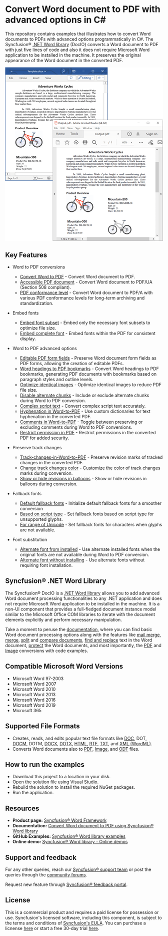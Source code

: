 # Convert Word document to PDF with advanced options in C#

This repository contains examples that illustrates how to convert Word documents to PDFs with advanced options programmatically in C#. The Syncfusion&reg; [.NET Word library](https://www.syncfusion.com/document-processing/word-framework/net/word-library?utm_source=github&utm_medium=listing&utm_campaign=github-docio-examples) (DocIO) converts a Word document to PDF with just five lines of code and also it does not require Microsoft Word application to be installed in the machine. It preserves the original appearance of the Word document in the converted PDF.

<p align="center"> 
<img src="Images/Convert-Word-to-PDF.png" alt="Convert-Word-to-PDF-in-Word-library"/> 
</p>

## Key Features

- Word to PDF conversions
  - [Convert Word to PDF](https://github.com/SyncfusionExamples/word-to-pdf-conversion-csharp/blob/master/Word-to-PDF-conversions/Convert-Word-to-PDF) - Convert Word document to PDF.
  - [Accessible PDF document](https://github.com/SyncfusionExamples/word-to-pdf-conversion-csharp/blob/master/Word-to-PDF-conversions/Accessible-PDF-document) - Convert Word document to PDF/UA (Section 508 compliant).
  - [PDF conformance level](https://github.com/SyncfusionExamples/word-to-pdf-conversion-csharp/blob/master/Word-to-PDF-conversions/PDF-conformance-level) - Convert Word document to PDF/A with various PDF conformance levels for long-term archiving and standardization.

- Embed fonts
  - [Embed font subset](https://github.com/SyncfusionExamples/word-to-pdf-conversion-csharp/blob/master/Embed-fonts/Embed-font-subset) - Embed only the necessary font subsets to optimize file size.
  - [Embed complete font](https://github.com/SyncfusionExamples/word-to-pdf-conversion-csharp/blob/master/Embed-fonts/Embed-complete-font) - Embed fonts within the PDF for consistent display.

- Word to PDF advanced options
  - [Editable PDF form fields](https://github.com/SyncfusionExamples/word-to-pdf-conversion-csharp/blob/master/Word-to-PDF-advanced-options/Editable-PDF-form-fields) - Preserve Word document form fields as PDF forms, allowing the creation of editable PDFs.
  - [Word headings to PDF bookmarks](https://github.com/SyncfusionExamples/word-to-pdf-conversion-csharp/blob/master/Word-to-PDF-advanced-options/Word-headings-to-PDF-bookmarks) - Convert Word headings to PDF bookmarks, generating PDF documents with bookmarks based on paragraph styles and outline levels.
  - [Optimize identical images](https://github.com/SyncfusionExamples/word-to-pdf-conversion-csharp/blob/master/Word-to-PDF-advanced-options/Optimize-identical-images) - Optimize identical images to reduce PDF file size.
  - [Disable alternate chunks](https://github.com/SyncfusionExamples/word-to-pdf-conversion-csharp/blob/master/Word-to-PDF-advanced-options/Disable-alternate-chunks) - Include or exclude alternate chunks during Word to PDF conversion.
  - [Complex script text](https://github.com/SyncfusionExamples/word-to-pdf-conversion-csharp/blob/master/Word-to-PDF-advanced-options/Complex-script-text) - Convert complex script text accurately.
  - [Hyphenation in Word-to-PDF](https://github.com/SyncfusionExamples/word-to-pdf-conversion-csharp/blob/master/Word-to-PDF-advanced-options/Hyphenation-in-Word-to-PDF) - Use custom dictionaries for text hyphenation in the converted PDF.
  - [Comments in Word-to-PDF](https://github.com/SyncfusionExamples/word-to-pdf-conversion-csharp/blob/master/Word-to-PDF-advanced-options/Comments-in-Word-to-PDF) - Toggle between preserving or excluding comments during Word to PDF conversions.
  - [Restrict permission in PDF](https://github.com/SyncfusionExamples/word-to-pdf-conversion-csharp/blob/master/Word-to-PDF-advanced-options/Restrict-permission-in-PDF) - Restrict permissions in the converted PDF for added security.

- Preserve track changes
  - [Track-changes-in-Word-to-PDF](https://github.com/SyncfusionExamples/word-to-pdf-conversion-csharp/blob/master/Preserve-track-changes/Track-changes-in-Word-to-PDF) - Preserve revision marks of tracked changes in the converted PDF.
  - [Change track changes color](https://github.com/SyncfusionExamples/word-to-pdf-conversion-csharp/blob/master/Preserve-track-changes/Change-track-changes-color) - Customize the color of track changes marks during conversion.
  - [Show or hide revisions in balloons](https://github.com/SyncfusionExamples/word-to-pdf-conversion-csharp/blob/master/Preserve-track-changes/Show-or-hide-revisions-in-balloons) - Show or hide revisions in balloons during conversion.

- Fallback fonts
  - [Default fallback fonts](https://github.com/SyncfusionExamples/word-to-pdf-conversion-csharp/blob/master/Fallback-fonts/Default-fallback-fonts) - Initialize default fallback fonts for a smoother conversion
  - [Based on script type](https://github.com/SyncfusionExamples/word-to-pdf-conversion-csharp/blob/master/Fallback-fonts/Based-on-script-type) - Set fallback fonts based on script type for unsupported glyphs.
  - [For range of Unicode](https://github.com/SyncfusionExamples/word-to-pdf-conversion-csharp/blob/master/Fallback-fonts/For-range-of-Unicode) - Set fallback fonts for characters when glyphs are not available.

- Font substitution
  - [Alternate font from installed](https://github.com/SyncfusionExamples/word-to-pdf-conversion-csharp/blob/master/Font-substitution/Alternate-font-from-installed) - Use alternate installed fonts when the original fonts are not available during Word to PDF conversion.
  - [Alternate font without installing](https://github.com/SyncfusionExamples/word-to-pdf-conversion-csharp/blob/master/Font-substitution/Alternate-font-without-installing) - Use alternate fonts without requiring font installation.

## Syncfusion&reg; .NET Word Library
The Syncfusion&reg; DocIO is a [.NET Word library](https://www.syncfusion.com/document-processing/word-framework/net/word-library?utm_source=github&utm_medium=listing&utm_campaign=github-docio-examples) allows you to add advanced Word document processing functionalities to any .NET application and does not require Microsoft Word application to be installed in the machine. It is a non-UI component that provides a full-fledged document instance model similar to the Microsoft Office COM libraries to iterate with the document elements explicitly and perform necessary manipulation. 

Take a moment to peruse the [documentation](https://help.syncfusion.com/document-processing/word/word-library/net/overview?utm_source=github&utm_medium=listing&utm_campaign=github-docio-examples), where you can find basic Word document processing options along with the features like [mail merge](https://help.syncfusion.com/document-processing/word/word-library/net/working-with-mail-merge?utm_source=github&utm_medium=listing&utm_campaign=github-docio-examples), [merge](https://help.syncfusion.com/document-processing/word/word-library/net/word-document/merging-word-documents?utm_source=github&utm_medium=listing&utm_campaign=github-docio-examples), [split](https://help.syncfusion.com/document-processing/word/word-library/net/word-document/split-word-documents?utm_source=github&utm_medium=listing&utm_campaign=github-docio-examples) and [compare documents](https://help.syncfusion.com/document-processing/word/word-library/net/word-document/compare-word-documents?utm_source=github&utm_medium=listing&utm_campaign=github-docio-examples), [find and replace](https://help.syncfusion.com/document-processing/word/word-library/net/working-with-find-and-replace?utm_source=github&utm_medium=listing&utm_campaign=github-docio-examples) text in the Word document, [protect](https://help.syncfusion.com/document-processing/word/word-library/net/working-with-security?utm_source=github&utm_medium=listing&utm_campaign=github-docio-examples) the Word documents, and most importantly, the [PDF](https://help.syncfusion.com/document-processing/word/conversions/word-to-pdf/overview?utm_source=github&utm_medium=listing&utm_campaign=github-docio-examples) and [Image](https://help.syncfusion.com/document-processing/word/conversions/word-to-image/overview?utm_source=github&utm_medium=listing&utm_campaign=github-docio-examples) conversions with code examples.

Compatible Microsoft Word Versions
----------------------------------

*   Microsoft Word 97-2003
*   Microsoft Word 2007
*   Microsoft Word 2010
*   Microsoft Word 2013
*   Microsoft Word 2016
*   Microsoft Word 2019
*   Microsoft 365

Supported File Formats
----------------------

*   Creates, reads, and edits popular text file formats like [DOC](https://help.syncfusion.com/document-processing/word/word-library/net/word-file-formats#doc-to-docx-and-docx-to-doc?utm_source=github&utm_medium=listing&utm_campaign=github-docio-examples), DOT, [DOCM](https://help.syncfusion.com/document-processing/word/word-library/net/word-file-formats#macros?utm_source=github&utm_medium=listing&utm_campaign=github-docio-examples), DOTM, [DOCX](https://help.syncfusion.com/document-processing/word/word-library/net/word-file-formats#doc-to-docx-and-docx-to-doc?utm_source=github&utm_medium=listing&utm_campaign=github-docio-examples), [DOTX](https://help.syncfusion.com/document-processing/word/word-library/net/word-file-formats#templates?utm_source=github&utm_medium=listing&utm_campaign=github-docio-examples), [HTML](https://help.syncfusion.com/document-processing/word/word-library/net/html?utm_source=github&utm_medium=listing&utm_campaign=github-docio-examples), [RTF](https://help.syncfusion.com/document-processing/word/word-library/net/rtf?utm_source=github&utm_medium=listing&utm_campaign=github-docio-examples), [TXT](https://help.syncfusion.com/document-processing/word/word-library/net/text?utm_source=github&utm_medium=listing&utm_campaign=github-docio-examples), and [XML (WordML)](https://help.syncfusion.com/document-processing/word/word-library/net/word-file-formats#word-processing-xml-xml?utm_source=github&utm_medium=listing&utm_campaign=github-docio-examples).
*   Converts Word documents also to [PDF](https://help.syncfusion.com/document-processing/word/conversions/word-to-pdf/overview?utm_source=github&utm_medium=listing&utm_campaign=github-docio-examples), [Image](https://help.syncfusion.com/document-processing/word/conversions/word-to-image/overview?utm_source=github&utm_medium=listing&utm_campaign=github-docio-examples), and [ODT](https://help.syncfusion.com/document-processing/word/word-library/net/word-to-odt?utm_source=github&utm_medium=listing&utm_campaign=github-docio-examples) files.

## How to run the examples
- Download this project to a location in your disk.
- Open the solution file using Visual Studio.
- Rebuild the solution to install the required NuGet packages.
- Run the application.

## Resources

- **Product page:** [Syncfusion&reg; Word Framework](https://www.syncfusion.com/document-processing/word-framework/net?utm_source=github&utm_medium=listing&utm_campaign=github-docio-examples)
- **Documentation:** [Convert Word document to PDF using Syncfusion&reg; Word library](https://help.syncfusion.com/document-processing/word/conversions/word-to-pdf/net/word-to-pdf?utm_source=github&utm_medium=listing&utm_campaign=github-docio-examples)
- **GitHub Examples:** [Syncfusion&reg; Word library examples](https://github.com/SyncfusionExamples/DocIO-Examples?utm_source=github&utm_medium=listing&utm_campaign=github-docio-examples)
- **Online demo:** [Syncfusion&reg; Word library - Online demos](https://ej2aspnetcore.azurewebsites.net/aspnetcore/word/wordtopdf#/material3)

## Support and feedback
For any other queries, reach our [Syncfusion&reg; support team](https://support.syncfusion.com/?utm_source=github&utm_medium=listing&utm_campaign=github-docio-examples) or post the queries through the [community forums](https://www.syncfusion.com/forums?utm_source=github&utm_medium=listing&utm_campaign=github-docio-examples).

Request new feature through [Syncfusion&reg; feedback portal](https://www.syncfusion.com/feedback?utm_source=github&utm_medium=listing&utm_campaign=github-docio-examples).

## License
This is a commercial product and requires a paid license for possession or use. Syncfusion's licensed software, including this component, is subject to the terms and conditions of [Syncfusion's EULA](https://www.syncfusion.com/license/studio/22.2.5/syncfusion_essential_studio_eula.pdf?utm_source=github&utm_medium=listing&utm_campaign=github-docio-examples). You can purchase a licnense [here](https://www.syncfusion.com/sales/products?utm_source=github&utm_medium=listing&utm_campaign=github-docio-examples) or start a free 30-day trial [here](https://www.syncfusion.com/account/manage-trials/start-trials?utm_source=github&utm_medium=listing&utm_campaign=github-docio-examples).
